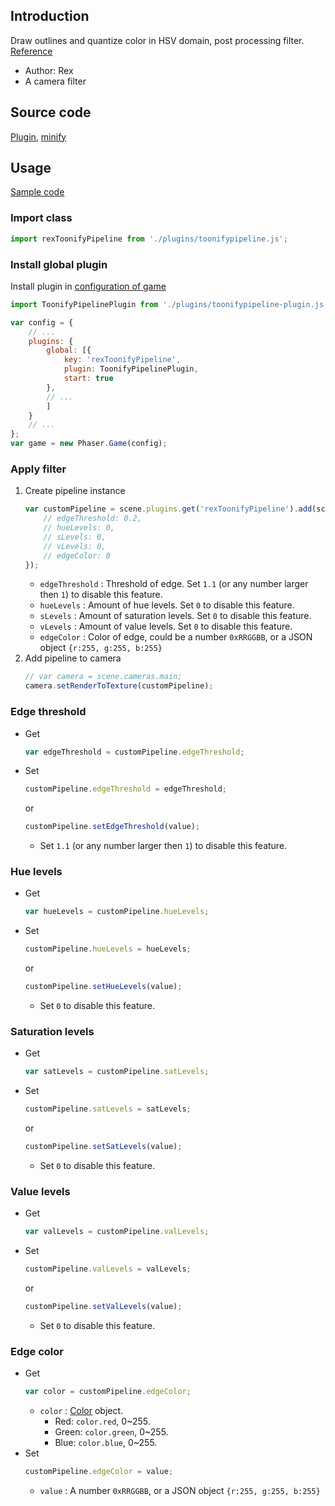 ## Introduction

Draw outlines and quantize color in HSV domain, post processing filter. [Reference](https://www.geeks3d.com/20140523/glsl-shader-library-toonify-post-processing-filter/)

- Author: Rex
- A camera filter

## Source code

[Plugin](https://github.com/rexrainbow/phaser3-rex-notes/blob/master/plugins/toonifypipeline-plugin.js), [minify](https://github.com/rexrainbow/phaser3-rex-notes/blob/master/dist/rextoonifypipelineplugin.min.js)

## Usage

[Sample code](https://github.com/rexrainbow/phaser3-rex-notes/tree/master/examples/shader-toonify)

 

### Import class

```javascript
import rexToonifyPipeline from './plugins/toonifypipeline.js';
```

### Install global plugin

Install plugin in [configuration of game](game.md#configuration)

```javascript
import ToonifyPipelinePlugin from './plugins/toonifypipeline-plugin.js';

var config = {
    // ...
    plugins: {
        global: [{
            key: 'rexToonifyPipeline',
            plugin: ToonifyPipelinePlugin,
            start: true
        },
        // ...
        ]
    }
    // ...
};
var game = new Phaser.Game(config);
```

### Apply filter

1. Create pipeline instance
    ```javascript
    var customPipeline = scene.plugins.get('rexToonifyPipeline').add(scene, key, {
        // edgeThreshold: 0.2,
        // hueLevels: 0,
        // sLevels: 0,
        // vLevels: 0,
        // edgeColor: 0
    });
    ```
    - `edgeThreshold` : Threshold of edge. Set `1.1` (or any number larger then `1`) to disable this feature.
    - `hueLevels` : Amount of hue levels. Set `0` to disable this feature.
    - `sLevels` : Amount of saturation levels. Set `0` to disable this feature.
    - `vLevels` : Amount of value levels. Set `0` to disable this feature.
    - `edgeColor` : Color of edge, could be a number `0xRRGGBB`, or a JSON object `{r:255, g:255, b:255}`
2. Add pipeline to camera
    ```javascript
    // var camera = scene.cameras.main;
    camera.setRenderToTexture(customPipeline);
    ```

### Edge threshold

- Get
    ```javascript
    var edgeThreshold = customPipeline.edgeThreshold;
    ```
- Set
    ```javascript
    customPipeline.edgeThreshold = edgeThreshold;
    ```
    or
    ```javascript
    customPipeline.setEdgeThreshold(value);
    ```
    - Set `1.1` (or any number larger then `1`) to disable this feature.

### Hue levels

- Get
    ```javascript
    var hueLevels = customPipeline.hueLevels;
    ```
- Set
    ```javascript
    customPipeline.hueLevels = hueLevels;
    ```
    or
    ```javascript
    customPipeline.setHueLevels(value);
    ```
    - Set `0` to disable this feature.

### Saturation levels

- Get
    ```javascript
    var satLevels = customPipeline.satLevels;
    ```
- Set
    ```javascript
    customPipeline.satLevels = satLevels;
    ```
    or
    ```javascript
    customPipeline.setSatLevels(value);
    ```
    - Set `0` to disable this feature.

### Value levels

- Get
    ```javascript
    var valLevels = customPipeline.valLevels;
    ```
- Set
    ```javascript
    customPipeline.valLevels = valLevels;
    ```
    or
    ```javascript
    customPipeline.setValLevels(value);
    ```
    - Set `0` to disable this feature.

### Edge color

- Get
    ```javascript
    var color = customPipeline.edgeColor;
    ```
    - `color` : [Color](color.md) object.
        - Red: `color.red`, 0~255.
        - Green: `color.green`, 0~255.
        - Blue: `color.blue`, 0~255.
- Set
    ```javascript
    customPipeline.edgeColor = value;
    ```
    - `value` : A number `0xRRGGBB`, or a JSON object `{r:255, g:255, b:255}`
